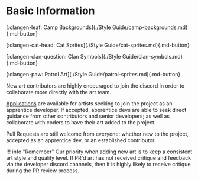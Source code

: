 # Basic Information

<div class="grid" markdown>

[:clangen-leaf: Camp Backgrounds](./Style Guide/camp-backgrounds.md){.md-button}

[:clangen-cat-head: Cat Sprites](./Style Guide/cat-sprites.md){.md-button}

[:clangen-clan-question: Clan Symbols](./Style Guide/clan-symbols.md){.md-button}

[:clangen-paw: Patrol Art](./Style Guide/patrol-sprites.md){.md-button}

</div>

New art contributors are highly encouraged to join the discord in order to collaborate more directly with the art team.

[Applications](https://docs.google.com/forms/d/e/1FAIpQLSfA2OdlRguAgtykohFaJ2Jth6GcxupnKKbir9-bINahZkKnug/viewform) are available for artists seeking to join the project as an apprentice developer. If accepted, apprentice devs are able to seek direct guidance from other contributors and senior developers; as well as collaborate with coders to have their art added to the project.

Pull Requests are still welcome from everyone: whether new to the project, accepted as an apprentice dev, or an established contributor. 

!!! info "Remember"
    Our priority when adding new art is to keep a consistent art style and quality level. If PR'd art has not received critique and feedback via the developer discord channels, then it is highly likely to receive critique during the PR review process.

